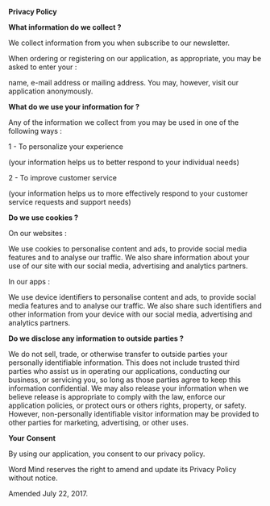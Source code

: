 **Privacy Policy**

**What information do we collect ?**

We collect information from you when subscribe to our newsletter.



When ordering or registering on our application, as appropriate, you may be
asked to enter your :

name, e-mail address or mailing address. You may, however, visit our
application anonymously.



**What do we use your information for ?**

Any of the information we collect from you may be used in one of the following
ways :



1 - To personalize your experience

(your information helps us to better respond to your individual needs)



2 - To improve customer service

(your information helps us to more effectively respond to your customer
service requests and support needs)



**Do we use cookies ?**

On our websites :

We use cookies to personalise content and ads, to provide social media
features and to analyse our traffic. We also share information about your use
of our site with our social media, advertising and analytics partners.



In our apps :

We use device identifiers to personalise content and ads, to provide social
media features and to analyse our traffic. We also share such identifiers and
other information from your device with our social media, advertising and
analytics partners.



**Do we disclose any information to outside parties ?**

We do not sell, trade, or otherwise transfer to outside parties your
personally identifiable information. This does not include trusted third
parties who assist us in operating our applications, conducting our business,
or servicing you, so long as those parties agree to keep this information
confidential. We may also release your information when we believe release is
appropriate to comply with the law, enforce our application policies, or
protect ours or others rights, property, or safety. However, non-personally
identifiable visitor information may be provided to other parties for
marketing, advertising, or other uses.



**Your** **Consent**

By using our application, you consent to our privacy policy.

Word Mind reserves the right to amend and update its Privacy Policy without
notice.



Amended July 22, 2017.





